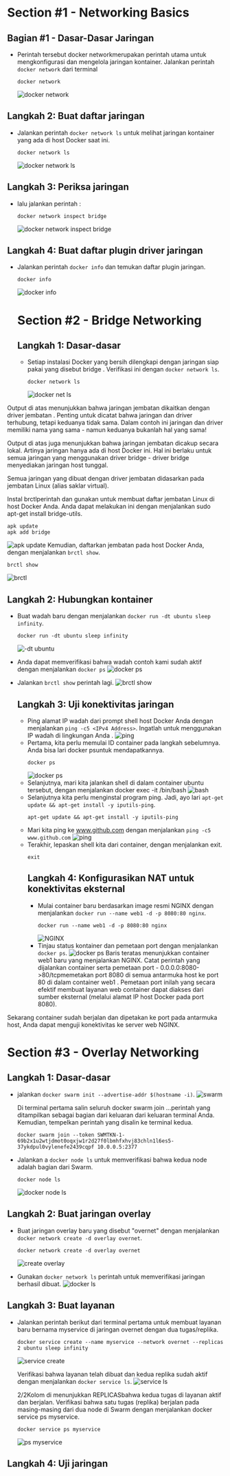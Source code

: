 # Section #1 - Networking Basics

## Bagian #1 - Dasar-Dasar Jaringan

- Perintah tersebut docker networkmerupakan perintah utama untuk mengkonfigurasi dan mengelola jaringan kontainer. Jalankan perintah `docker network` dari terminal
   ```
   docker network
   ```
   ![docker network](./01-docker-network.jpg)

## Langkah 2: Buat daftar jaringan
- Jalankan perintah `docker network ls` untuk melihat jaringan kontainer yang ada di host Docker saat ini.
  ```
  docker network ls
  ```
  ![docker network ls](./02-docker-network-ls.jpg)

## Langkah 3: Periksa jaringan
- lalu jalankan perintah :
  ```
  docker network inspect bridge
  ```
  ![docker network inspect bridge](./03-docker-network-inspect-bridge.jpg)

## Langkah 4: Buat daftar plugin driver jaringan
- Jalankan perintah `docker info` dan temukan daftar plugin jaringan.
  ```
  docker info
  ```
  ![docker info](./04-docker-info.jpg)



  # Section #2 - Bridge Networking
  
  ## Langkah 1: Dasar-dasar
  - Setiap instalasi Docker yang bersih dilengkapi dengan jaringan siap pakai yang disebut bridge . Verifikasi ini dengan `docker network ls`.
    ```
    docker network ls
    ```
    ![docker net ls](./02-docker-network-ls.jpg)

Output di atas menunjukkan bahwa jaringan jembatan dikaitkan dengan driver jembatan . Penting untuk dicatat bahwa jaringan dan driver terhubung, tetapi keduanya tidak sama. Dalam contoh ini jaringan dan driver memiliki nama yang sama - namun keduanya bukanlah hal yang sama!

Output di atas juga menunjukkan bahwa jaringan jembatan dicakup secara lokal. Artinya jaringan hanya ada di host Docker ini. Hal ini berlaku untuk semua jaringan yang menggunakan driver bridge - driver bridge menyediakan jaringan host tunggal.

Semua jaringan yang dibuat dengan driver jembatan didasarkan pada jembatan Linux (alias saklar virtual).

Instal brctlperintah dan gunakan untuk membuat daftar jembatan Linux di host Docker Anda. Anda dapat melakukan ini dengan menjalankan sudo apt-get install bridge-utils.
```
apk update
apk add bridge
```
![apk update](./images/05-apk-update.jpg)
Kemudian, daftarkan jembatan pada host Docker Anda, dengan menjalankan `brctl show`.
```
brctl show
```
![brctl](./images/06-brctl-show.jpg)

   ## Langkah 2: Hubungkan kontainer

   - Buat wadah baru dengan menjalankan `docker run -dt ubuntu sleep infinity`.
     ```
     docker run -dt ubuntu sleep infinity
     ```
     ![-dt ubuntu](./images/08-ubuntu-sleep-infinity-.jpg)
  
   - Anda dapat memverifikasi bahwa wadah contoh kami sudah aktif dengan menjalankan `docker ps`
     ![docker ps](./images/09-docker-ps-.jpg)
   - Jalankan `brctl show` perintah lagi.
     ![brctl show](./images/10-brctl-show.jpg)

     ## Langkah 3: Uji konektivitas jaringan
     - Ping alamat IP wadah dari prompt shell host Docker Anda dengan menjalankan `ping -c5 <IPv4 Address>`. Ingatlah untuk menggunakan IP wadah di lingkungan Anda .
       ![ping](./images/12-ping.jpg)
     - Pertama, kita perlu memulai ID container pada langkah sebelumnya. Anda bisa lari docker psuntuk mendapatkannya.
       ```
       docker ps
       ```
       ![docker ps](./images/13-docker-ps.jpg)
     - Selanjutnya, mari kita jalankan shell di dalam container ubuntu tersebut, dengan menjalankan docker exec -it <CONTAINER ID> /bin/bash
       ![bash](./images/14-docker-ecec-it.jpg)
     - Selanjutnya kita perlu menginstal program ping. Jadi, ayo lari `apt-get update && apt-get install -y iputils-ping`.
       ```
       apt-get update && apt-get install -y iputils-ping
       ```
     - Mari kita ping ke www.github.com dengan menjalankan `ping -c5 www.github.com`
       ![ping](./images/16-ping-github.jpg)
     - Terakhir, lepaskan shell kita dari container, dengan menjalankan exit.
       ```
       exit
       ```
       ## Langkah 4: Konfigurasikan NAT untuk konektivitas eksternal
       - Mulai container baru berdasarkan image resmi NGINX dengan menjalankan `docker run --name web1 -d -p 8080:80 nginx`.
         ```
         docker run --name web1 -d -p 8080:80 nginx
         ```
         ![NGINX](./images/18-8080-80-nginx.jpg)
       - Tinjau status kontainer dan pemetaan port dengan menjalankan `docker ps`.
         ![docker ps](./images/19-docker-ps.jpg)
Baris teratas menunjukkan container web1 baru yang menjalankan NGINX. Catat perintah yang dijalankan container serta pemetaan port - 0.0.0.0:8080->80/tcpmemetakan port 8080 di semua antarmuka host ke port 80 di dalam container web1 . Pemetaan port inilah yang secara efektif membuat layanan web container dapat diakses dari sumber eksternal (melalui alamat IP host Docker pada port 8080).

Sekarang container sudah berjalan dan dipetakan ke port pada antarmuka host, Anda dapat menguji konektivitas ke server web NGINX.

   # Section #3 - Overlay Networking
   ## Langkah 1: Dasar-dasar
   - jalankan `docker swarm init --advertise-addr $(hostname -i)`.
     ![swarm](./images/21-docker-swarm-init.jpg)

     Di terminal pertama salin seluruh docker swarm join ...perintah yang ditampilkan sebagai bagian dari keluaran dari keluaran terminal Anda. Kemudian, tempelkan perintah yang disalin ke terminal kedua.
     ```
     docker swarm join --token SWMTKN-1-69b2x1u2wtjdmot0oqxjw1r2d27f0lbmhfxhvj83chln1l6es5-37ykdpul0vylenefe2439cqpf 10.0.0.5:2377

     ```
   - Jalankan a `docker node ls` untuk memverifikasi bahwa kedua node adalah bagian dari Swarm.
     ```
     docker node ls
     ```
     ![docker node ls](./images/22-node-ls.jpg)

   ## Langkah 2: Buat jaringan overlay
   - Buat jaringan overlay baru yang disebut "overnet" dengan menjalankan `docker network create -d overlay overnet`.
     ```
     docker network create -d overlay overnet
     ```
     ![create overlay](./images/23-d-overlay-overnet.jpg)

   - Gunakan `docker network ls` perintah untuk memverifikasi jaringan berhasil dibuat.
     ![docker ls](./images/24-network-ls.jpg)

   ## Langkah 3: Buat layanan
   - Jalankan perintah berikut dari terminal pertama untuk membuat layanan baru bernama myservice di jaringan overnet dengan dua tugas/replika.
     ```
     docker service create --name myservice --network overnet --replicas 2 ubuntu sleep infinity
     ```
     ![service create](./images/26-name-myservice.jpg)

     Verifikasi bahwa layanan telah dibuat dan kedua replika sudah aktif dengan menjalankan `docker service ls`.
     ![service ls](./images/27-service-ls.jpg)

     2/2Kolom di menunjukkan REPLICASbahwa kedua tugas di layanan aktif dan berjalan.
     Verifikasi bahwa satu tugas (replika) berjalan pada masing-masing dari dua node di Swarm dengan menjalankan docker service ps myservice.
     ```
     docker service ps myservice
     ```
     ![ps myservice](./images/28-ps-myservice.jpg)

   ## Langkah 4: Uji jaringan
   

     
     

       
       
       
